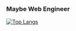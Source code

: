 ### Maybe Web Engineer


[![Top Langs](https://github-readme-stats.vercel.app/api/top-langs/?username=Manato-K)](https://github.com/anuraghazra/github-readme-stats)
